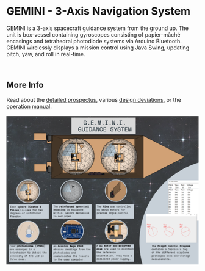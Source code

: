 # GEMINI - 3-Axis Navigation System


GEMINI is a 3-axis spacecraft guidance system from the ground up. The unit is box-vessel containing gyroscopes consisting of papier-mâché encasings and tetrahedral photodiode systems via Arduino Bluetooth. GEMINI wirelessly displays a mission control using Java Swing, updating pitch, yaw, and roll in real-time.

<br>

## More Info

Read about the <a href="prospectus.pdf">detailed prospectus</a>, various <a href="deviations.pdf">design deviations</a>, or the <a href="final-manual.pdf">operation manual</a>. <br><br>
<img src="src/infographic.png" alt="Infographic of Final Product (GEMINI)">

